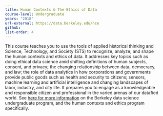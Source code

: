 ```yaml
---
title: Human Contexts & The Ethics of Data
course-level: Undergraduate
years: "2018"
url-external: https://data.berkeley.edu/hce
github:
list-order: 4
---
```


This course teaches you to use the tools of applied historical thinking and Science, Technology, and Society (STS) to recognize, analyze, and shape the human contexts and ethics of data. It addresses key topics such as doing ethical data science amid shifting definitions of human subjects, consent, and privacy; the changing relationship between data, democracy, and law; the role of data analytics in how corporations and governments provide public goods such as health and security to citizens; sensors, machine learning and artificial intelligence and changing landscapes of labor, industry, and city life.  It prepares you to engage as a knowledgeable and responsible citizen and professional in the varied arenas of our datafied world. See <a href = "https://data.berkeley.edu/degrees/human-contexts-and-ethics" target="_blank" rel="noopener noreferrer">here for more information</a> on the Berkeley data science undergraduate program, and the human contexts and ethics program specifically.